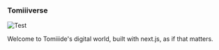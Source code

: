 ### Tomiiiverse
![Test](https://github.com/tomiiide/website/workflows/Test/badge.svg?branch=chore-CI-scripts&event=push)

Welcome to Tomiiide's digital world, built with next.js, as if that matters.